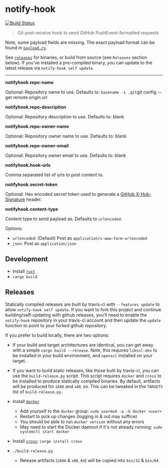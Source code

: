 # notify-hook

[![Build Status](https://travis-ci.org/jaemk/notify-hook.svg?branch=master)](https://travis-ci.org/jaemk/notify-hook)

> Git post-receive hook to send GitHub PushEvent-formatted requests

Note, some payload fields are missing. The exact payload format can be found in [`payload.rs`](https://github.com/jaemk/notify-hook/blob/master/src/payload.rs).

See [`releases`](https://github.com/jaemk/notify-hook/releases) for binaries, or build from source (see `Releases` section below).
If you've installed a pre-compiled binary, you can update to the latest release via `notify-hook self update`.

----

**notifyhook.repo-name**

Optional: Repository name to use. Defaults to: ` basename -s .git `git config --get remote.origin.url` `


**notifyhook.repo-description**

Optional: Repository description to use. Defaults to: blank


**notifyhook.repo-owner-name**

Optional: Repository owner name to use. Defaults to: blank


**notifyhook.repo-owner-email**

Optional: Repository owner email to use. Defaults to: blank


**notifyhook.hook-urls**

Comma separated list of urls to post content to.


**notifyhook.secret-token**

Optional: Hex encoded secret token used to generate a [GitHub X-Hub-Signature](https://developer.github.com/webhooks/securing/) header.


**notifyhook.content-type**

Content type to send payload as. Defaults to `urlencoded`.

Options:

- `urlencoded`: (Default) Post as `application/x-www-form-urlencoded`
- `json`: Post as `application/json`


## Development

- Install [`rust`](https://rustup.rs)
- `cargo build`


## Releases

Statically compiled releases are built by travis-ci with `--features update` to allow `notify-hook self update`.
If you want to fork this project and continue building/self-updating with github releases, you'll need
to enable the `notify-hook` repository in your travis-ci account and then update the `update` function
to point to your forked github repository.

If you prefer to build locally, there are two options:

- If your build and target architectures are identical, you can get away with a simple `cargo build --release`. Note, this requires
  `libssl-dev` to be installed in your build environment, and `openssl` installed on your target.
- If you want to build static releases, like those built by travis-ci, you can use the `build-release.py` script.
  This script requires `docker` and `cross` to be installed to produce statically compiled binaries. By default,
  artifacts will be produced for `i686` and `x86_64`. This can be tweaked in the `TARGETS` list of `build-release.py`.

- Install [`docker`](https://www.digitalocean.com/community/tutorials/how-to-install-and-use-docker-on-ubuntu-16-04)
    - Add yourself to the `docker` group: `sudo usermod -a -G docker <user>`
    - Restart to pick up changes (logging in & out may suffice)
    - You should be able to run `docker version` without any errors
    - May need to start the Docker daemon if it's not already running: `sudo systemctl start docker`
- Install [`cross`](https://github.com/japaric/cross): `cargo install cross`
- `./build-release.py`
    - Release artifacts (`i686` & `x86_64`) will be copied into `bin/32` & `bin/64`

